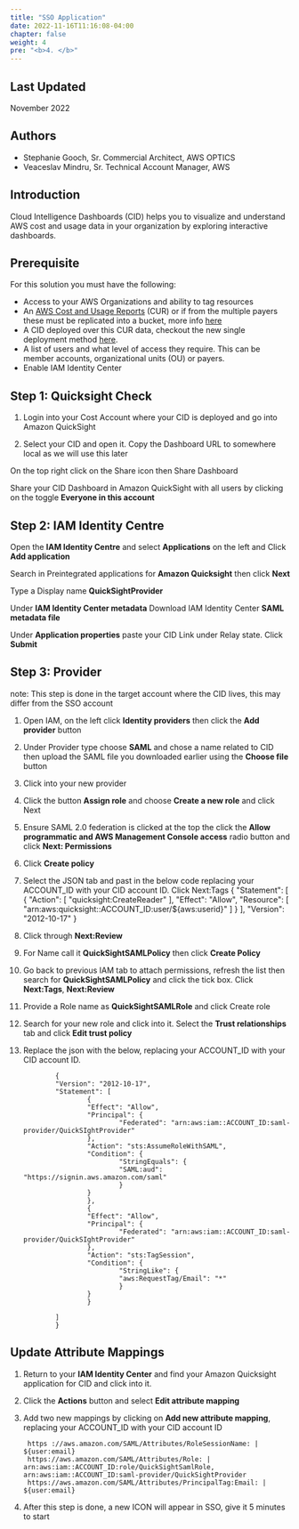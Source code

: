 ```yaml
---
title: "SSO Application"
date: 2022-11-16T11:16:08-04:00
chapter: false
weight: 4
pre: "<b>4. </b>"
---
```

## Last Updated

November 2022

## Authors
- Stephanie Gooch, Sr. Commercial Architect, AWS OPTICS
- Veaceslav Mindru, Sr. Technical Account Manager, AWS

## Introduction

Cloud Intelligence Dashboards (CID) helps you to visualize and understand AWS cost and usage data in your organization by exploring interactive dashboards.

## Prerequisite

For this solution you must have the following:

* Access to your AWS Organizations and ability to tag resources
* An [AWS Cost and Usage Reports](https://docs.aws.amazon.com/cur/latest/userguide/what-is-cur.html) (CUR) or if from the multiple payers these must be replicated into a bucket, more info [here](https://wellarchitectedlabs.com/cost/100_labs/100_1_aws_account_setup/3_cur/#option-2-replicate-the-cur-bucket-to-your-cost-optimization-account-consolidate-multi-payer-curs)
* A CID deployed over this CUR data, checkout the new single deployment method [here](https://wellarchitectedlabs.com/cost/200_labs/200_cloud_intelligence/cost-usage-report-dashboards/dashboards/deploy_dashboards/). 
* A list of users and what level of access they require. This can be member accounts, organizational units (OU) or payers. 
* Enable IAM Identity Center 


## Step 1: Quicksight Check


1. Login into your Cost Account where your CID is deployed and go into Amazon QuickSight

2. Select your CID and open it. Copy the Dashboard URL to somewhere local as we will use this later

On the top right click on the Share icon then Share Dashboard

Share your CID Dashboard in Amazon QuickSight with all users by clicking on the toggle **Everyone in this account**

## Step 2: IAM Identity Centre
Open the **IAM Identity Centre** and select **Applications** on the left and Click **Add application**

Search in Preintegrated applications for **Amazon Quicksight** then click **Next**

Type a Display name **QuickSightProvider**

Under **IAM Identity Center metadata** Download IAM Identity Center **SAML metadata file**

Under **Application properties** paste your CID Link under Relay state. Click **Submit**

## Step 3: Provider 
note: This step is done in the target account where the CID lives, this may differ from the SSO account

1. Open IAM, on the left click **Identity providers** then click the **Add provider** button

2. Under Provider type choose **SAML** and chose a name related to CID then upload the SAML file you downloaded earlier using the **Choose file** button

3. Click into your new provider 

4. Click the button **Assign role** and choose **Create a new role** and click Next

5. Ensure SAML 2.0 federation is clicked at the top the click the **Allow programmatic and AWS Management Console access** radio button and click **Next: Permissions**

6. Click **Create policy**

7. Select the JSON tab and past in the below code replacing your ACCOUNT_ID with your CID account ID. Click Next:Tags
                {
                   "Statement": [
                        {
                        "Action": [
                                "quicksight:CreateReader"
                        ],
                        "Effect": "Allow",
                        "Resource": [
                                "arn:aws:quicksight::ACCOUNT_ID:user/${aws:userid}"
                        ]
                        }
                ],
                "Version": "2012-10-17"
                }

8. Click through **Next:Review**

9. For Name call it **QuickSightSAMLPolicy** then click **Create Policy**

10. Go back to previous IAM tab to attach permissions, refresh the list then search for **QuickSightSAMLPolicy** and click the tick box. Click **Next:Tags**, **Next:Review**

11. Provide a Role name as **QuickSightSAMLRole** and click Create role

12. Search for your new role and click into it. Select the **Trust relationships** tab and click **Edit trust policy**

13. Replace the json with the below, replacing your ACCOUNT_ID with your CID account ID.

                {
                "Version": "2012-10-17",
                "Statement": [
                        {
                        "Effect": "Allow",
                        "Principal": {
                                "Federated": "arn:aws:iam::ACCOUNT_ID:saml-provider/QuickSIghtProvider"
                        },
                        "Action": "sts:AssumeRoleWithSAML",
                        "Condition": {
                                "StringEquals": {
                                "SAML:aud": "https://signin.aws.amazon.com/saml"
                                }
                        }
                        },
                        {
                        "Effect": "Allow",
                        "Principal": {
                                "Federated": "arn:aws:iam::ACCOUNT_ID:saml-provider/QuickSIghtProvider"
                        },
                        "Action": "sts:TagSession",
                        "Condition": {
                                "StringLike": {
                                "aws:RequestTag/Email": "*"
                                }
                        }
                        }

                ]
                }



## Update Attribute Mappings


1. Return to your **IAM Identity Center** and find your Amazon Quicksight application for CID and click into it.

2. Click the **Actions** button and select **Edit attribute mapping**

3. Add two new mappings by clicking on **Add new attribute mapping**, replacing your ACCOUNT_ID with your CID account ID

        https ://aws.amazon.com/SAML/Attributes/RoleSessionName: | ${user:email}  
        https://aws.amazon.com/SAML/Attributes/Role: | arn:aws:iam::ACCOUNT_ID:role/QuickSightSamlRole, arn:aws:iam::ACCOUNT_ID:saml-provider/QuickSightProvider
        https://aws.amazon.com/SAML/Attributes/PrincipalTag:Email: | ${user:email}

4. After this step is done, a new ICON will appear in SSO, give it 5 minutes to start